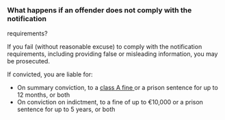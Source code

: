 ###  What happens if an offender does not comply with the notification
requirements?

If you fail (without reasonable excuse) to comply with the notification
requirements, including providing false or misleading information, you may be
prosecuted.

If convicted, you are liable for:

  * On summary conviction, to a [ class A fine ](/en/justice/criminal-law/criminal-trial/fines-for-criminal-offences/) or a prison sentence for up to 12 months, or both 
  * On conviction on indictment, to a fine of up to €10,000 or a prison sentence for up to 5 years, or both 

